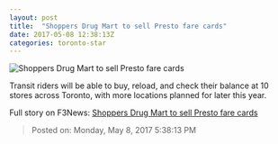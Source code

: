 ```yaml
---
layout: post
title:  "Shoppers Drug Mart to sell Presto fare cards"
date: 2017-05-08 12:38:13Z
categories: toronto-star
---
```


![Shoppers Drug Mart to sell Presto fare cards](https://www.thestar.com/content/dam/thestar/news/gta/2017/05/08/shoppers-drug-mart-to-sell-presto-fare-cards/prestoshree.jpg)

Transit riders will be able to buy, reload, and check their balance at 10 stores across Toronto, with more locations planned for later this year.


Full story on F3News: [Shoppers Drug Mart to sell Presto fare cards](http://www.f3nws.com/n/bB42pB)

> Posted on: Monday, May 8, 2017 5:38:13 PM
